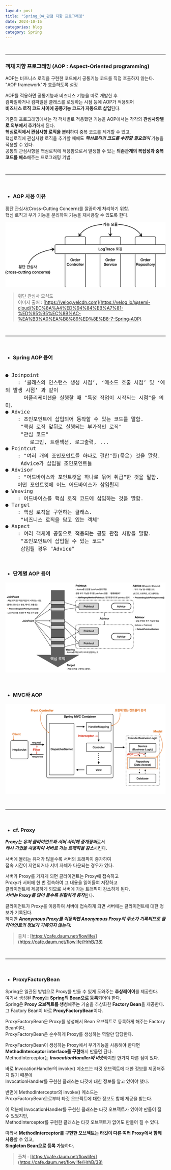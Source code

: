 ```yaml
---
layout: post
title: "Spring_04_관점 지향 프로그래밍"
date: 2024-10-16
categories: blog
category: Spring
---
```


<br>

---

### 객체 지향 프로그래밍 (AOP : Aspect-Oriented programming)

AOP는 비즈니스 로직을 구현한 코드에서 공통기능 코드를 직접 호출하지 않는다. <br>
    "AOP framework"가 호출하도록 설정 <br>

AOP를 적용하면 공통기능과 비즈니스 기능을 따로 개발한 후 <br>
컴파일하거나 컴파일된 클래스를 로딩하는 시점 등에 AOP가 적용되어 <br>
**비즈니스 로직 코드 사이에 공통기능 코드가 자동으로 삽입**된다. <br>

기존의 프로그래밍에서는 각 객체별로 적용했던 기능을 AOP에서는 각각의 **관심사항별로 외부에서 추가**하게 된다. <br>
    **핵심로직에서 관심사항 로직을 분리**하여 중복 코드를 제거할 수 있고, <br>
    핵심로직에 관심사항 로직을 추가할 때에도 ***핵심로직의 코드를 수정할 필요없이*** 기능을 적용할 수 있다. <br>
공통의 관심사항을 핵심로직에 적용함으로서 발생할 수 있는 **의존관계의 복잡성과 중복 코드를 해소**해주는 프로그래밍 기법. <br>

<br>
<hr>
<br>

- ### AOP 사용 이유 
횡단 관심사(Cross-Cutting Concern)를 깔끔하게 처리하기 위함. <br>
핵심 로직과 부가 기능을 분리하여 기능을 재사용할 수 있도록 한다. <br>

    
![alt text](/assets/image/2024-10-16-CrossCut.png)
> 횡단 관심사 모식도 <br>
이미지 출처 : [https://velog.velcdn.com](https://velog.io/@semi-cloud/%EC%8A%A4%ED%94%84%EB%A7%81-%ED%95%B5%EC%8B%AC-%EA%B3%A0%EA%B8%89%ED%8E%B8-7-Spring-AOP)

<br>
<hr>
<br>



- ### Spring AOP 용어

<pre><code style="font-size:16px">
● Joinpoint
    : ‘클래스의 인스턴스 생성 시점’, ‘메소드 호출 시점’ 및 ‘예외 발생 시점’ 과 같이 
      어플리케이션을 실행할 때 "특정 작업이 시작되는 시점"을 의미.
● Advice
    : 조인포인트에 삽입되어 동작할 수 있는 코드를 말함. 
     "핵심 로직 앞뒤로 실행되는 부가적인 로직"
     "관심 코드"
        로그인, 트랜젝션, 로그출력, ... 
● Pointcut
    : "여러 개의 조인포인트를 하나로 결합"한(묶은) 것을 말함.
     Advice가 삽입될 조인포인트들
● Advisor
    : "어드바이스와 포인트컷을 하나로 묶어 취급"한 것을 말함.
    어떤 포인트컷에 어느 어드바이스가 삽입될지
● Weaving
    : 어드바이스를 핵심 로직 코드에 삽입하는 것을 말함.
● Target
    : 핵심 로직을 구현하는 클래스.
     "비즈니스 로직을 담고 있는 객체"
● Aspect
    : 여러 객체에 공통으로 적용되는 공통 관점 사항을 말함.
     "조인포인트에 삽입될 수 있는 코드" 
     삽입될 경우 "Advice"
</code></pre>

<br>

- ### 단계별 AOP 용어

![](/assets/image/2024-10-16-Spring_AOP_용어.png)

<br>

- ### MVC와 AOP

![](/assets/image/2024-10-15-Spring_MVC_Container.003.png)





<br>
<hr>
<br>

- ### cf. Proxy <br>

***Proxy는 유저 클라이언트와 서버 사이에 중개장비***로서 <br>
***캐시 기법을 사용하여 서버로 가는 트래픽을 감소***시킨다. <br>

서버에 몰리는 유저가 많을수록 서버의 트래픽이 증가하여 <br>
접속 시간이 지연되거나 서버 자체가 다운되는 경우가 있다. <br>

서버가 Proxy를 가지게 되면 클라이언트는 Proxy에 접속하고 <br>
Proxy가 서버에 한 번 접속하여 그 내용을 읽어들여 저장하고 <br>
클라이언트에 제공하게 되므로 서버에 가는 트래픽이 감소하게 된다. <br>
***서버는 Proxy를 많이 둘수록 원활하게 동작***한다. <br>

클라이언트가 Proxy를 이용하여 서버에 접속하게 되면 서버에는 클라이언트에 대한 정보가 기록된다. <br>
하지만 ***Anonymous Proxy를 이용하면 Anonymous Proxy의 주소가 기록되므로 클라이언트의 정보가 기록되지 않는다.***
> 출처 : [https://cafe.daum.net/flowlife/](https://cafe.daum.net/flowlife/HrhB/38)

<br>
<hr>
<br>

- ### ProxyFactoryBean <br>

Spring은 일관된 방법으로 Proxy를 만들 수 있게 도와주는 **추상레이어**를 제공한다. <br>
여기서 생성된 **Proxy는 Spring의 Bean으로 등록**되어야 한다. <br>
Spring은 **Proxy 오브젝트를 생성**해주는 기술을 추상화한 **Factory Bean**을 제공한다. <br>
그 Factory Bean이 바로 **ProxyFactoryBean**이다. <br>

ProxyFactoryBean은 Proxy를 생성해서 Bean 오브젝트로 등록하게 해주는 Factory Bean이다. <br>
ProxyFactoryBean은 순수하게 Proxy를 생성하는 역할만 담당한다. <br>

ProxyFactoryBean이 생성하는 Proxy에서 부가기능을 사용해야 한다면 <br>
**MethodInterceptor interface를 구현**해서 만들면 된다. <br>
MethodInterceptor는 ***InvocationHandler와 비슷***하지만 한가지 다른 점이 있다. <br>

>
바로 InvocationHandler의 invoke() 메소드는 타깃 오브젝트에 대한 정보를 제공해주지 않기 때문에 <br>
InvocationHandler를 구현한 클래스는 타깃에 대한 정보를 알고 있어야 했다. <br>
>
반면에 MethodInterceptor의 invoke() 메소드는 <br>
ProxyFactoryBean으로부터 타깃 오브젝트에 대한 정보도 함께 제공을 받는다. <br>

이 덕분에 InvocationHandler를 구현한 클래스는 타깃 오브젝트가 있어야 만들어 질 수 있었지만, <br>
MethodInterceptor를 구현한 클래스는 타깃 오브젝트가 없어도 만들어 질 수 있다. <br>

따라서 **MethodInterceptor를 구현한 오브젝트는 타깃이 다른 여러 Proxy에서 함께 사용**할 수 있고, <br>
**Singleton Bean으로 등록 가능**하다. <br>
> 출처 : [https://cafe.daum.net/flowlife/](https://cafe.daum.net/flowlife/HrhB/38)


